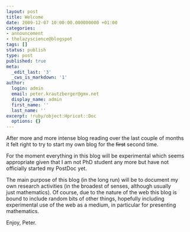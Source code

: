 ```yaml
---
layout: post
title: Welcome
date: 2009-12-07 10:00:00.000000000 +01:00
categories:
- announcement
- thelazyscience@blogspot
tags: []
status: publish
type: post
published: true
meta:
  _edit_last: '3'
  _cws_is_markdown: '1'
author:
  login: admin
  email: peter.krautzberger@gmx.net
  display_name: admin
  first_name: ''
  last_name: ''
excerpt: !ruby/object:Hpricot::Doc
  options: {}
---
```


After more and more intense blog reading over the last couple of months  
 it felt right to try to start my own blog for the <strike>first</strike> second time.

For the moment everything in this blog will be experimental which seems  
 appropriate given that I am not PhD student any more but have not  
 officially started my PostDoc yet.

The main purpose of this blog (in the long run) will be to document my  
 own research activities (in the broadest of senses, although usually  
 just mathematics). Of course, due to the nature of the web this blog is  
 bound to include random bits of other things, hopefully including  
 experimental use of the web as a medium, in particular for presenting  
 mathematics.

Enjoy, Peter.